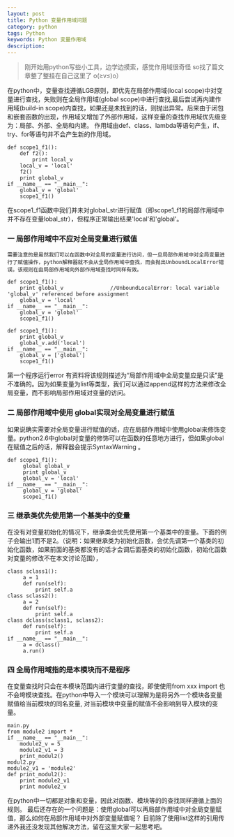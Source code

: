 ```yaml
---
layout: post
title: Python 变量作用域问题
category: python
tags: Python
keywords: Python 变量作用域
description: 
---
```




> 刚开始用python写些小工具，边学边摸索，感觉作用域很奇怪 so找了篇文章整了整挂在自己这里了 o(≥v≤)o）

在python中，变量查找遵循LGB原则，即优先在局部作用域(local scope)中对变量进行查找，失败则在全局作用域(global scope)中进行查找,最后尝试再内建作用域(build-in scope)内查找，如果还是未找到的话，则抛出异常。后来由于闭包和嵌套函数的出现，作用域又增加了外部作用域，这样变量的查找作用域优先级变为：局部、外部、全局和内建。 作用域由def、class、lambda等语句产生，if、try、for等语句并不会产生新的作用域。

    def scope1_f1():
   	    def f2():
  	        print local_v
  	    local_v = 'local'
  	    f2()
  	    print global_v
	if __name__ == "__main__":
  	    global_v = 'global'
 	    scope1_f1()

在scope1_f1函数中我们并未对global_str进行赋值（即scope1_f1的局部作用域中并不存在变量lobal_str），但程序正常输出结果'local'和'global'。 
 
### 一 局部作用域中不应对全局变量进行赋值

    需要注意的是虽然我们可以在函数中对全局的变量进行访问，但一旦局部作用域中对全局变量进行了赋值操作，python解释器就不会从全局作用域中查找，而会抛出UnboundLocalError错误。该规则在由局部作用域向外部作用域查找时同样有效。

	def scope1_f1():
    	print global_v               //UnboundLocalError: local variable 'global_v' referenced before assignment
    	global_v = 'local'
	if __name__ == "__main__":
        global_v = 'global'
        scope1_f1()
     
	def scope1_f1():
        print global_v
        global_v.add('local')
	if __name__ == "__main__":
        global_v = ['global']
        scope1_f1()

第一个程序运行error
有资料将该规则描述为&ldquo;局部作用域中全局变量应是只读&rdquo;是不准确的。因为如果变量为list等类型，我们可以通过append这样的方法来修改全局变量，而不影响局部作用域对变量的访问。


### 二 局部作用域中使用 global实现对全局变量进行赋值

如果说确实需要对全局变量进行赋值的话，应在局部作用域中使用global来修饰变量。python2.6中global对变量的修饰可以在函数的任意地方进行，但如果global在赋值之后的话，解释器会提示SyntaxWarning 。

	def scope1_f1():
	     global global_v
	     print global_v
	     global_v = 'local'
	if __name__ == "__main__":
	     global_v = 'global'
	     scope1_f1()

### 三 继承类优先使用第一个基类中的变量

在没有对变量初始化的情况下，继承类会优先使用第一个基类中的变量。下面的例子会输出1而不是2。（说明：如果继承类为初始化函数，会优先调第一个基类的初始化函数，如果前面的基类都没有的话才会调后面基类的初始化函数，初始化函数对变量的修改不在本文讨论范围），

	class sclass1():
	     a = 1
	     def run(self):
	         print self.a
	class sclass2():
	     a = 2
	     def run(self):
	         print self.a
	class dclass(sclass1, sclass2):
	     def run(self):
	         print self.a
	if __name__ == "__main__":
	     a = dclass()
	     a.run()  

### 四 全局作用域指的是本模块而不是程序 

在变量查找时只会在本模块范围内进行变量的查找，即使使用from xxx import 也不会垮模块查找。在python中导入一个模块可以理解为是将另外一个模块各变量赋值给当前模块的同名变量, 对当前模块中变量的赋值不会影响到导入模块的变量。

	main.py
	from module2 import *
	if __name__ == "__main__":
	    module2_v = 5
	    module2_v1 = 3
	    print_modul2()
	modul2.py  
	module2_v1 = 'module2' 
	def print_modul2():
	    print module2_v1
	    print module2_v  

在python中一切都是对象和变量，因此对函数、模块等的的查找同样遵循上面的规则。
最后还存在的一个问题是：使用global可以再局部作用域中对全局变量赋值，那么如何在局部作用域中对外部变量赋值呢？ 目前除了使用list这样的引用传递外我还没发现其他解决方法，留在这里大家一起思考吧。




